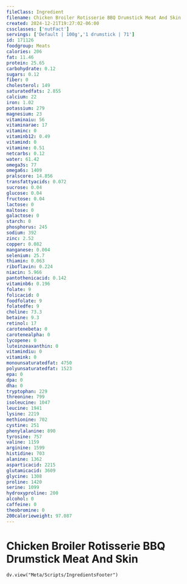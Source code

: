 ```yaml
---
fileClass: Ingredient
filename: Chicken Broiler Rotisserie BBQ Drumstick Meat And Skin
created: 2024-12-21T19:27:02-06:00
cssclasses: ['nutFact']
servings: ['Default | 100g','1 drumstick | 71']
id: 171126
foodgroup: Meats
calories: 206
fat: 11.46
protein: 25.65
carbohydrate: 0.12
sugars: 0.12
fiber: 0
cholesterol: 149
saturatedfats: 2.855
calcium: 22
iron: 1.02
potassium: 279
magnesium: 23
vitaminaiu: 56
vitaminarae: 17
vitaminc: 0
vitaminb12: 0.49
vitamind: 0
vitamine: 0.51
netcarbs: 0.12
water: 61.42
omega3s: 77
omega6s: 1409
pralscore: 14.856
transfattyacids: 0.072
sucrose: 0.04
glucose: 0.04
fructose: 0.04
lactose: 0
maltose: 0
galactose: 0
starch: 0
phosphorus: 245
sodium: 392
zinc: 2.52
copper: 0.082
manganese: 0.004
selenium: 25.7
thiamin: 0.063
riboflavin: 0.224
niacin: 5.966
pantothenicacid: 0.142
vitaminb6: 0.196
folate: 9
folicacid: 0
foodfolate: 9
folatedfe: 9
choline: 73.3
betaine: 9.3
retinol: 17
carotenebeta: 0
carotenealpha: 0
lycopene: 0
luteinzeaxanthin: 0
vitamindiu: 0
vitamink: 0
monounsaturatedfat: 4750
polyunsaturatedfat: 1523
epa: 0
dpa: 0
dha: 0
tryptophan: 229
threonine: 799
isoleucine: 1047
leucine: 1941
lysine: 2219
methionine: 702
cystine: 251
phenylalanine: 890
tyrosine: 757
valine: 1159
arginine: 1599
histidine: 703
alanine: 1362
asparticacid: 2215
glutamicacid: 3609
glycine: 1308
proline: 1420
serine: 1099
hydroxyproline: 200
alcohol: 0
caffeine: 0
theobromine: 0
200calorieweight: 97.087
---
```


# Chicken Broiler Rotisserie BBQ Drumstick Meat And Skin

```dataviewjs
dv.view("Meta/Scripts/IngredientsFooter")
```